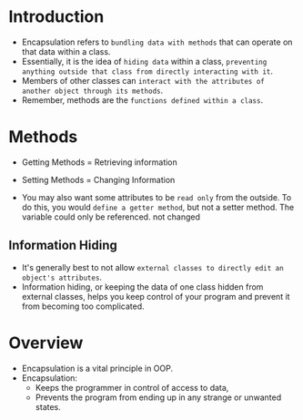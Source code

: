 # Introduction

* Encapsulation refers to `bundling data with methods` that can operate on that data within a class.
* Essentially, it is the idea of `hiding data` within a class, `preventing anything outside that class from directly interacting with it`.
* Members of other classes can `interact with the attributes of another object through its methods`.
* Remember, methods are the `functions defined within a class`.

# Methods

* Getting Methods = Retrieving information
* Setting Methods = Changing Information

* You may also want some attributes to be `read only` from the outside. To do this, you would `define a getter method`, but not a setter method. The variable could only be referenced. not changed

## Information Hiding

* It's generally best to not allow `external classes to directly edit an object's attributes`.
* Information hiding, or keeping the data of one class hidden from external classes, helps you keep control of your program and prevent it from becoming too complicated.

# Overview

* Encapsulation is a vital principle in OOP.
* Encapsulation:
  * Keeps the programmer in control of access to data,
  * Prevents the program from ending up in any strange or unwanted states.